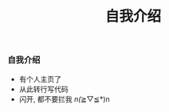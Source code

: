 ﻿---
layout: about
title: 自我介绍
---

### 自我介绍

* 有个人主页了
* 从此转行写代码
* 闪开, 都不要拦我
*n(*≧▽≦*)n 















